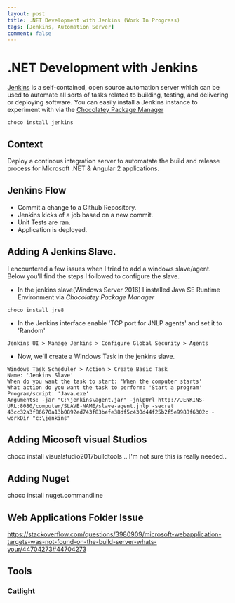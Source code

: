 ```yaml
---
layout: post
title: .NET Development with Jenkins (Work In Progress)
tags: [Jenkins, Automation Server]
comment: false
---
```


# .NET Development with Jenkins

[Jenkins](https://jenkins.io/) is a self-contained, open source automation server which can be used to automate all sorts of tasks related to building, testing, and delivering or deploying software. You can easily install a Jenkins instance to experiment with via the [Chocolatey Package Manager](https://chocolatey.org/)

```
choco install jenkins
```

## Context

Deploy a continous integration server to automatate the build and release process for Microsoft .NET & Angular 2 applications.

## Jenkins Flow

 * Commit a change to a Github Repository.
 * Jenkins kicks of a job based on a new commit.
 * Unit Tests are ran.
 * Application is deployed.


## Adding A Jenkins Slave.
I encountered a few issues when I tried to add a windows slave/agent. Below you'll find the steps I followed to configure the slave.





* In the jenkins slave(Windows Server 2016) I installed Java SE Runtime Environment via _Chocolatey Package Manager_
```
choco install jre8
```

* In the Jenkins interface enable 'TCP port for JNLP agents' and set it to 'Random'
```
Jenkins UI > Manage Jenkins > Configure Global Security > Agents
```

* Now, we'll create a Windows Task in the jenkins slave. 
```
Windows Task Scheduler > Action > Create Basic Task
Name: 'Jenkins Slave'
When do you want the task to start: 'When the computer starts'
What action do you want the task to perform: 'Start a program'
Program/script: 'Java.exe'
Arguments: -jar "C:\jenkins\agent.jar" -jnlpUrl http://JENKINS-URL:8080/computer/SLAVE-NAME/slave-agent.jnlp -secret 43cc32a3f86670a13b0892ed743f83befe38df5c430d44f25b2f5e9988f6302c -workDir "c:\jenkins"
```

## Adding Micosoft visual Studios
choco install visualstudio2017buildtools .. I'm not sure this is really needed..

## Adding Nuget
choco install nuget.commandline

## Web Applications Folder Issue
https://stackoverflow.com/questions/3980909/microsoft-webapplication-targets-was-not-found-on-the-build-server-whats-your/44704273#44704273 


## Tools

### Catlight